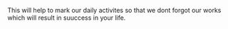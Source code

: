 This will help to mark our daily activites so that we dont forgot our works which will result in suuccess in your life.
